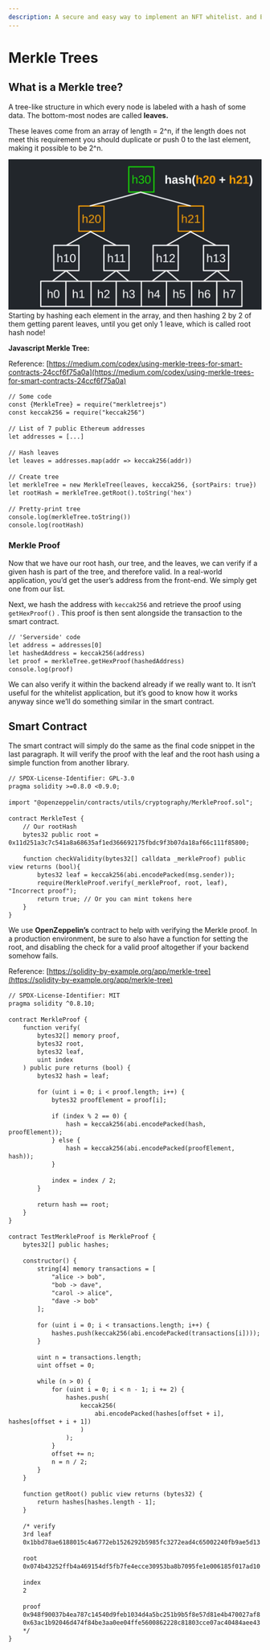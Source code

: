 ```yaml
---
description: A secure and easy way to implement an NFT whitelist. and Bulk Transfers
---
```


# Merkle Trees

## What is a Merkle tree? <a href="#c5f4" id="c5f4"></a>

A tree-like structure in which every node is labeled with a hash of some data. The bottom-most nodes are called **leaves.**

These leaves come from an array of length = 2^n, if the length does not meet this requirement you should duplicate or push 0 to the last element, making it possible to be 2^n.

![](<../.gitbook/assets/image (16).png>)Starting by hashing each element in the array, and then hashing 2 by 2 of them getting parent leaves, until you get only 1 leave, which is called root hash node!

**Javascript Merkle Tree:**

Reference: [https://medium.com/codex/using-merkle-trees-for-smart-contracts-24ccf6f75a0a](https://medium.com/codex/using-merkle-trees-for-smart-contracts-24ccf6f75a0a)

```
// Some code
const {MerkleTree} = require("merkletreejs")
const keccak256 = require("keccak256")

// List of 7 public Ethereum addresses
let addresses = [...]

// Hash leaves
let leaves = addresses.map(addr => keccak256(addr))

// Create tree
let merkleTree = new MerkleTree(leaves, keccak256, {sortPairs: true})
let rootHash = merkleTree.getRoot().toString('hex')

// Pretty-print tree
console.log(merkleTree.toString())
console.log(rootHash)
```

### Merkle Proof <a href="#7094" id="7094"></a>

Now that we have our root hash, our tree, and the leaves, we can verify if a given hash is part of the tree, and therefore valid. In a real-world application, you’d get the user’s address from the front-end. We simply get one from our list.

Next, we hash the address with `keccak256` and retrieve the proof using `getHexProof()` . This proof is then sent alongside the transaction to the smart contract.

```
// 'Serverside' code
let address = addresses[0]
let hashedAddress = keccak256(address)
let proof = merkleTree.getHexProof(hashedAddress)
console.log(proof)
```

We can also verify it within the backend already if we really want to. It isn’t useful for the whitelist application, but it’s good to know how it works anyway since we’ll do something similar in the smart contract.

## Smart Contract <a href="#c094" id="c094"></a>

The smart contract will simply do the same as the final code snippet in the last paragraph. It will verify the proof with the leaf and the root hash using a simple function from another library.

```
// SPDX-License-Identifier: GPL-3.0
pragma solidity >=0.8.0 <0.9.0;

import "@openzeppelin/contracts/utils/cryptography/MerkleProof.sol";

contract MerkleTest {
    // Our rootHash
    bytes32 public root = 0x11d251a3c7c541a8a68635af1ed366692175fbdc9f3b07da18af66c111f85800; 

    function checkValidity(bytes32[] calldata _merkleProof) public view returns (bool){
        bytes32 leaf = keccak256(abi.encodePacked(msg.sender));
        require(MerkleProof.verify(_merkleProof, root, leaf), "Incorrect proof");
        return true; // Or you can mint tokens here
    }
}
```

We use **OpenZeppelin’s** contract to help with verifying the Merkle proof. In a production environment, be sure to also have a function for setting the root, and disabling the check for a valid proof altogether if your backend somehow fails.

Reference: [https://solidity-by-example.org/app/merkle-tree](https://solidity-by-example.org/app/merkle-tree)

```
// SPDX-License-Identifier: MIT
pragma solidity ^0.8.10;

contract MerkleProof {
    function verify(
        bytes32[] memory proof,
        bytes32 root,
        bytes32 leaf,
        uint index
    ) public pure returns (bool) {
        bytes32 hash = leaf;

        for (uint i = 0; i < proof.length; i++) {
            bytes32 proofElement = proof[i];

            if (index % 2 == 0) {
                hash = keccak256(abi.encodePacked(hash, proofElement));
            } else {
                hash = keccak256(abi.encodePacked(proofElement, hash));
            }

            index = index / 2;
        }

        return hash == root;
    }
}

contract TestMerkleProof is MerkleProof {
    bytes32[] public hashes;

    constructor() {
        string[4] memory transactions = [
            "alice -> bob",
            "bob -> dave",
            "carol -> alice",
            "dave -> bob"
        ];

        for (uint i = 0; i < transactions.length; i++) {
            hashes.push(keccak256(abi.encodePacked(transactions[i])));
        }

        uint n = transactions.length;
        uint offset = 0;

        while (n > 0) {
            for (uint i = 0; i < n - 1; i += 2) {
                hashes.push(
                    keccak256(
                        abi.encodePacked(hashes[offset + i], hashes[offset + i + 1])
                    )
                );
            }
            offset += n;
            n = n / 2;
        }
    }

    function getRoot() public view returns (bytes32) {
        return hashes[hashes.length - 1];
    }

    /* verify
    3rd leaf
    0x1bbd78ae6188015c4a6772eb1526292b5985fc3272ead4c65002240fb9ae5d13

    root
    0x074b43252ffb4a469154df5fb7fe4ecce30953ba8b7095fe1e006185f017ad10

    index
    2

    proof
    0x948f90037b4ea787c14540d9feb1034d4a5bc251b9b5f8e57d81e4b470027af8
    0x63ac1b92046d474f84be3aa0ee04ffe5600862228c81803cce07ac40484aee43
    */
}

```
